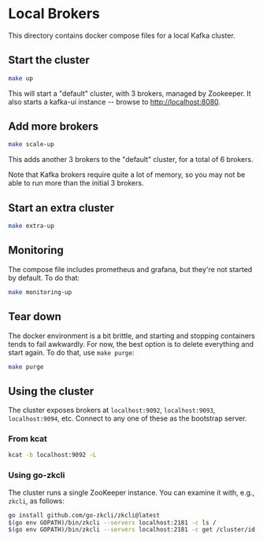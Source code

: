 # Local Brokers

This directory contains docker compose files for a local Kafka cluster.

## Start the cluster

```sh
make up
```

This will start a "default" cluster, with 3 brokers, managed by Zookeeper. It also starts a kafka-ui instance -- browse
to <http://localhost:8080>.

## Add more brokers

```sh
make scale-up
```

This adds another 3 brokers to the "default" cluster, for a total of 6 brokers.

Note that Kafka brokers require quite a lot of memory, so you may not be able to run more than the initial 3 brokers.

## Start an extra cluster

```sh
make extra-up
```

## Monitoring

The compose file includes prometheus and grafana, but they're not started by default. To do that:

```sh
make monitoring-up
```

## Tear down

The docker environment is a bit brittle, and starting and stopping containers tends to fail awkwardly. For now, the best
option is to delete everything and start again. To do that, use `make purge`:

```sh
make purge
```

## Using the cluster

The cluster exposes brokers at `localhost:9092`, `localhost:9093`, `localhost:9094`, etc. Connect to any one of these as
the bootstrap server.

### From kcat

```sh
kcat -b localhost:9092 -L
```

### Using go-zkcli

The cluster runs a single ZooKeeper instance. You can examine it with, e.g., `zkcli`, as follows:

```sh
go install github.com/go-zkcli/zkcli@latest
$(go env GOPATH)/bin/zkcli --servers localhost:2181 -c ls /
$(go env GOPATH)/bin/zkcli --servers localhost:2181 -c get /cluster/id
```

